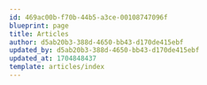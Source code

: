 ```yaml
---
id: 469ac00b-f70b-44b5-a3ce-00108747096f
blueprint: page
title: Articles
author: d5ab20b3-388d-4650-bb43-d170de415ebf
updated_by: d5ab20b3-388d-4650-bb43-d170de415ebf
updated_at: 1704848437
template: articles/index
---
```

